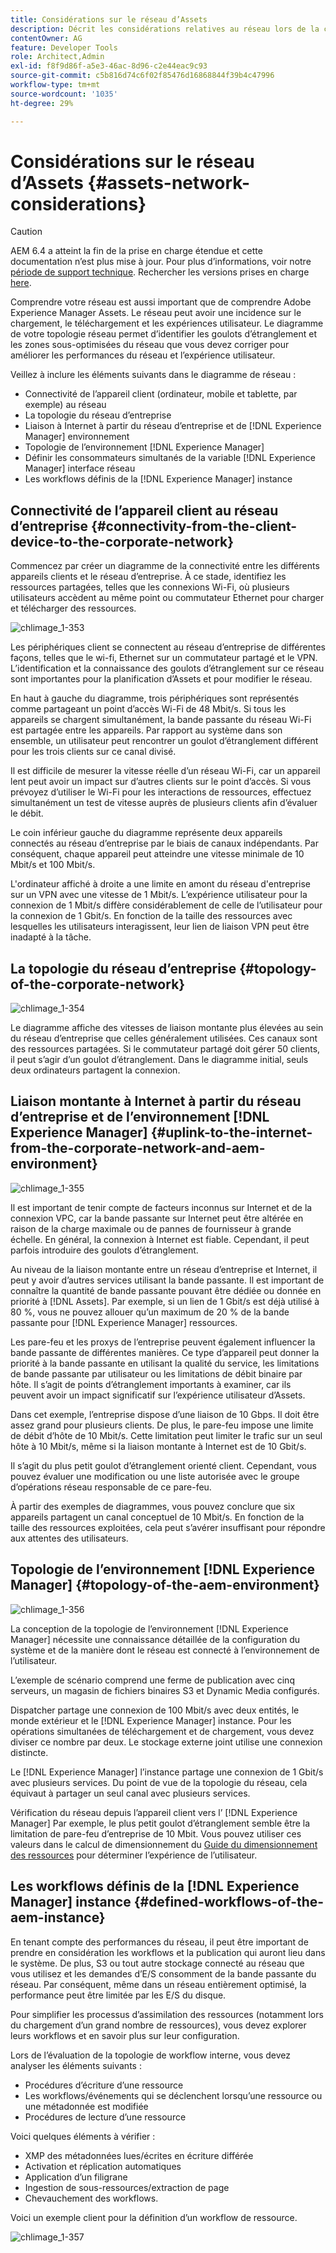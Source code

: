 ```yaml
---
title: Considérations sur le réseau d’Assets
description: Décrit les considérations relatives au réseau lors de la conception d’une [!DNL Experience Manager] Déploiement des ressources.
contentOwner: AG
feature: Developer Tools
role: Architect,Admin
exl-id: f8f9d86f-a5e3-46ac-8d96-c2e44eac9c93
source-git-commit: c5b816d74c6f02f85476d16868844f39b4c47996
workflow-type: tm+mt
source-wordcount: '1035'
ht-degree: 29%

---
```


# Considérations sur le réseau d’Assets {#assets-network-considerations}

>[!CAUTION]
>
>AEM 6.4 a atteint la fin de la prise en charge étendue et cette documentation n’est plus mise à jour. Pour plus d’informations, voir notre [période de support technique](https://helpx.adobe.com/fr/support/programs/eol-matrix.html). Rechercher les versions prises en charge [here](https://experienceleague.adobe.com/docs/?lang=fr).

Comprendre votre réseau est aussi important que de comprendre Adobe Experience Manager Assets. Le réseau peut avoir une incidence sur le chargement, le téléchargement et les expériences utilisateur. Le diagramme de votre topologie réseau permet d’identifier les goulots d’étranglement et les zones sous-optimisées du réseau que vous devez corriger pour améliorer les performances du réseau et l’expérience utilisateur.

Veillez à inclure les éléments suivants dans le diagramme de réseau :

* Connectivité de l’appareil client (ordinateur, mobile et tablette, par exemple) au réseau
* La topologie du réseau d’entreprise
* Liaison à Internet à partir du réseau d’entreprise et de [!DNL Experience Manager] environnement
* Topologie de l’environnement [!DNL Experience Manager]
* Définir les consommateurs simultanés de la variable [!DNL Experience Manager] interface réseau
* Les workflows définis de la [!DNL Experience Manager] instance

## Connectivité de l’appareil client au réseau d’entreprise {#connectivity-from-the-client-device-to-the-corporate-network}

Commencez par créer un diagramme de la connectivité entre les différents appareils clients et le réseau d’entreprise. À ce stade, identifiez les ressources partagées, telles que les connexions Wi-Fi, où plusieurs utilisateurs accèdent au même point ou commutateur Ethernet pour charger et télécharger des ressources.

![chlimage_1-353](assets/chlimage_1-353.png)

Les périphériques client se connectent au réseau d’entreprise de différentes façons, telles que le wi-fi, Ethernet sur un commutateur partagé et le VPN. L’identification et la connaissance des goulots d’étranglement sur ce réseau sont importantes pour la planification d’Assets et pour modifier le réseau.

En haut à gauche du diagramme, trois périphériques sont représentés comme partageant un point d’accès Wi-Fi de 48 Mbit/s. Si tous les appareils se chargent simultanément, la bande passante du réseau Wi-Fi est partagée entre les appareils. Par rapport au système dans son ensemble, un utilisateur peut rencontrer un goulot d’étranglement différent pour les trois clients sur ce canal divisé.

Il est difficile de mesurer la vitesse réelle d’un réseau Wi-Fi, car un appareil lent peut avoir un impact sur d’autres clients sur le point d’accès. Si vous prévoyez d’utiliser le Wi-Fi pour les interactions de ressources, effectuez simultanément un test de vitesse auprès de plusieurs clients afin d’évaluer le débit.

Le coin inférieur gauche du diagramme représente deux appareils connectés au réseau d’entreprise par le biais de canaux indépendants. Par conséquent, chaque appareil peut atteindre une vitesse minimale de 10 Mbit/s et 100 Mbit/s.

L&#39;ordinateur affiché à droite a une limite en amont du réseau d&#39;entreprise sur un VPN avec une vitesse de 1 Mbit/s. L’expérience utilisateur pour la connexion de 1 Mbit/s diffère considérablement de celle de l’utilisateur pour la connexion de 1 Gbit/s. En fonction de la taille des ressources avec lesquelles les utilisateurs interagissent, leur lien de liaison VPN peut être inadapté à la tâche.

## La topologie du réseau d’entreprise  {#topology-of-the-corporate-network}

![chlimage_1-354](assets/chlimage_1-354.png)

Le diagramme affiche des vitesses de liaison montante plus élevées au sein du réseau d’entreprise que celles généralement utilisées. Ces canaux sont des ressources partagées. Si le commutateur partagé doit gérer 50 clients, il peut s’agir d’un goulot d’étranglement. Dans le diagramme initial, seuls deux ordinateurs partagent la connexion.

## Liaison montante à Internet à partir du réseau d’entreprise et de l’environnement [!DNL Experience Manager] {#uplink-to-the-internet-from-the-corporate-network-and-aem-environment}

![chlimage_1-355](assets/chlimage_1-355.png)

Il est important de tenir compte de facteurs inconnus sur Internet et de la connexion VPC, car la bande passante sur Internet peut être altérée en raison de la charge maximale ou de pannes de fournisseur à grande échelle. En général, la connexion à Internet est fiable. Cependant, il peut parfois introduire des goulots d’étranglement.

Au niveau de la liaison montante entre un réseau d’entreprise et Internet, il peut y avoir d’autres services utilisant la bande passante. Il est important de connaître la quantité de bande passante pouvant être dédiée ou donnée en priorité à [!DNL Assets]. Par exemple, si un lien de 1 Gbit/s est déjà utilisé à 80 %, vous ne pouvez allouer qu’un maximum de 20 % de la bande passante pour [!DNL Experience Manager] ressources.

Les pare-feu et les proxys de l’entreprise peuvent également influencer la bande passante de différentes manières. Ce type d’appareil peut donner la priorité à la bande passante en utilisant la qualité du service, les limitations de bande passante par utilisateur ou les limitations de débit binaire par hôte. Il s’agit de points d’étranglement importants à examiner, car ils peuvent avoir un impact significatif sur l’expérience utilisateur d’Assets.

Dans cet exemple, l’entreprise dispose d’une liaison de 10 Gbps. Il doit être assez grand pour plusieurs clients. De plus, le pare-feu impose une limite de débit d’hôte de 10 Mbit/s. Cette limitation peut limiter le trafic sur un seul hôte à 10 Mbit/s, même si la liaison montante à Internet est de 10 Gbit/s.

Il s’agit du plus petit goulot d’étranglement orienté client. Cependant, vous pouvez évaluer une modification ou une liste autorisée avec le groupe d’opérations réseau responsable de ce pare-feu.

À partir des exemples de diagrammes, vous pouvez conclure que six appareils partagent un canal conceptuel de 10 Mbit/s. En fonction de la taille des ressources exploitées, cela peut s’avérer insuffisant pour répondre aux attentes des utilisateurs.

## Topologie de l’environnement [!DNL Experience Manager] {#topology-of-the-aem-environment}

![chlimage_1-356](assets/chlimage_1-356.png)

La conception de la topologie de l’environnement [!DNL Experience Manager] nécessite une connaissance détaillée de la configuration du système et de la manière dont le réseau est connecté à l’environnement de l’utilisateur.

L’exemple de scénario comprend une ferme de publication avec cinq serveurs, un magasin de fichiers binaires S3 et Dynamic Media configurés.

Dispatcher partage une connexion de 100 Mbit/s avec deux entités, le monde extérieur et le [!DNL Experience Manager] instance. Pour les opérations simultanées de téléchargement et de chargement, vous devez diviser ce nombre par deux. Le stockage externe joint utilise une connexion distincte.

Le [!DNL Experience Manager] l’instance partage une connexion de 1 Gbit/s avec plusieurs services. Du point de vue de la topologie du réseau, cela équivaut à partager un seul canal avec plusieurs services.

Vérification du réseau depuis l’appareil client vers l’ [!DNL Experience Manager] Par exemple, le plus petit goulot d’étranglement semble être la limitation de pare-feu d’entreprise de 10 Mbit. Vous pouvez utiliser ces valeurs dans le calcul de dimensionnement du [Guide du dimensionnement des ressources](assets-sizing-guide.md) pour déterminer l’expérience de l’utilisateur.

## Les workflows définis de la [!DNL Experience Manager] instance {#defined-workflows-of-the-aem-instance}

En tenant compte des performances du réseau, il peut être important de prendre en considération les workflows et la publication qui auront lieu dans le système. De plus, S3 ou tout autre stockage connecté au réseau que vous utilisez et les demandes d’E/S consomment de la bande passante du réseau. Par conséquent, même dans un réseau entièrement optimisé, la performance peut être limitée par les E/S du disque.

Pour simplifier les processus d’assimilation des ressources (notamment lors du chargement d’un grand nombre de ressources), vous devez explorer leurs workflows et en savoir plus sur leur configuration.

Lors de l’évaluation de la topologie de workflow interne, vous devez analyser les éléments suivants :

* Procédures d’écriture d’une ressource
* Les workflows/événements qui se déclenchent lorsqu’une ressource ou une métadonnée est modifiée
* Procédures de lecture d’une ressource

Voici quelques éléments à vérifier :

* XMP des métadonnées lues/écrites en écriture différée
* Activation et réplication automatiques
* Application d’un filigrane
* Ingestion de sous-ressources/extraction de page
* Chevauchement des workflows.

Voici un exemple client pour la définition d’un workflow de ressource.

![chlimage_1-357](assets/chlimage_1-357.png)
